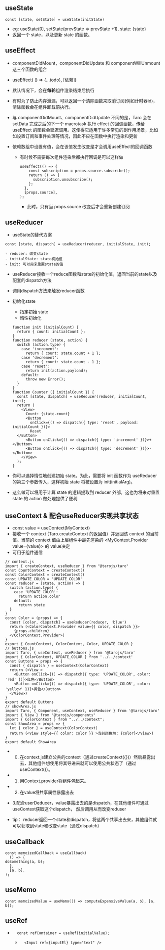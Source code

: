 ## useState 
```
const [state, setState] = useState(initState)
```

- eg: useState(0), setState(prevState => prevState +1), state: {state}
- 返回一个 state，以及更新 state 的函数。


## useEffect
- componentDidMount，componentDidUpdate 和 componentWillUnmount 这三个函数的组合
- useEffect( () => {...todo}, [依赖])
 - 默认情况下，会在**每轮**组件渲染结束后执行
 - 有时为了防止内存泄漏，可以返回一个清除函数来取消订阅(例如计时器id)，清除函数会在组件卸载前执行。
  - 与 componentDidMount、componentDidUpdate 不同的是，Taro 会在 setData 完成之后的下一个 macrotask 执行 effect 的回调函数，传给 useEffect 的函数会延迟调用。这使得它适用于许多常见的副作用场景，比如如设置订阅和事件处理等情况，因此不应在函数中执行渲染和更新

 - 依赖数组中设置有值，会在该值发生改变是才会调用useEffect的回调函数
	 - 有时候不需要每次组件渲染后都执行回调是可以这样做
		``` 
		useEffect(() => {
		    const subscription = props.source.subscribe();
		    return () => {
		      subscription.unsubscribe();
		    };
		  },
		  [props.source],
		); 
		```
		- 此时，只有当 props.source 改变后才会重新创建订阅

## useReducer
- useState的替代方案
```
const [state, dispatch] = useReducer(reducer, initialState, init);
```
	- reducer: 改变state
	- initialState: state初始值
	- init: 可以用来重置state的值
			
	

- useReducer接收一个reduce函数和state的初始化值，返回当前的state以及配套的dispatch方法
- 调用dispatch方法来触发reducer函数
- 初始化state
	- 指定初始 state
	- 惰性初始化
	```
	function init (initialCount) {
	  return { count: initialCount };
	}
	function reducer (state, action) {
	  switch (action.type) {
	    case 'increment':
	      return { count: state.count + 1 };
	    case 'decrement':
	      return { count: state.count - 1 };
	    case 'reset':
	      return init(action.payload);
	    default:
	      throw new Error();
	  }
	}
	function Counter ({ initialCount }) {
	  const [state, dispatch] = useReducer(reducer, initialCount, init);
	  return (
	    <View>
	      Count: {state.count}
	      <Button
	        onClick={() => dispatch({ type: 'reset', payload: initialCount })}>
	        Reset
	  </Button>
	      <Button onClick={() => dispatch({ type: 'increment' })}>+</Button>
	      <Button onClick={() => dispatch({ type: 'decrement' })}>-</Button>
	    </View>
	  );
	}
	```

	
- 你可以选择惰性地创建初始 state。为此，需要将 init 函数作为 useReducer 的第三个参数传入，这样初始 state 将被设置为 init(initialArg)。
- 这么做可以将用于计算 state 的逻辑提取到 reducer 外部，这也为将来对重置 state 的 action 做处理提供了便利

## useContext & 配合useReducer实现共享状态
- const value = useContext(MyContext)
- 接收一个 context (Taro.createContext 的返回值）并返回该 context 的当前值。当前的 context 值由上层组件中最先渲染的 <MyContext.Provider value={value}> 的 value决定
- 可用于组件通信

```
// context.js
import { createContext, useReducer } from "@tarojs/taro"
const CountContext = createContext()
const ColorContext = createContext()
const UPDATE_COLOR = 'UPDATE_COLOR'
const reducer = (state, action) => {
  switch (action.type) {
    case 'UPDATE_COLOR':
      return action.color
    default:
      return state
  }
}
const Color = (props) => {
  const [color, dispatch] = useReducer(reducer, 'blue')
  return (<ColorContext.Provider value={{ color, dispatch }}>
    {props.children}
  </ColorContext.Provider>)
}
export { CountContext, ColorContext, Color, UPDATE_COLOR }
// buttons.js
import Taro, { useContext, useReducer } from '@tarojs/taro'
import { ColorContext, UPDATE_COLOR } from '../../context'
const Buttons = props => {
  const { dispatch } = useContext(ColorContext)
  return (<View >
    <Button onClick={() => dispatch({ type: 'UPDATE_COLOR', color: 'red' })}>红色</Button>
    <Button onClick={() => dispatch({ type: 'UPDATE_COLOR', color: 'yellow' })}>黄色</Button>
  </View>)
}
export default Buttons
// showArea.js
import Taro, { Component, useContext, useReducer } from '@tarojs/taro'
import { View } from "@tarojs/components"
import { ColorContext } from "../../context";
const ShowArea = props => {
  let { color } = useContext(ColorContext)
  return (<View style={{ color: color }} >当前颜色为: {color}</View>)
}
export default ShowArea
``` 

 - 0. 在context.js建立公共的context（通过createContext({})）然后暴露出去，其他组件想使用将其导进来就可以使用公共状态了（通过useContext()）。
 - 1. 用Context.provider将组件包起来。
 - 2. 在value将共享属性暴露出去
 - 3.配合userDeducer，value暴露出去的是dispatch，在其他组件可通过useContext获取这个dispatch， 然后调用从而改变reduser

 - tip： reducer返回一个state和dispatch，将这两个共享出去来，其他组件就可以获取到state和改变state（通过dispatch）

## useCallback
```
const memoizedCallback = useCallback(
  () => {
doSomething(a, b);
  },
  [a, b],
);
```


## useMemo
```
const memoizedValue = useMemo(() => computeExpensiveValue(a, b), [a, b]);
```

## useRef 
- ```
	const refContainer = useRef(initialValue);
  ```
	- ```
		<Input ref={inputEl} type="text" />
	 ```
